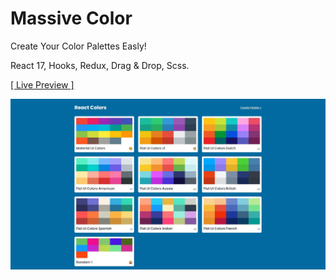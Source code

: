 # Massive Color

Create Your Color Palettes Easly!

React 17, Hooks, Redux, Drag & Drop, Scss.

<a href="https://rezamehdipour.ir/massive-color">[ Live Preview ]</a>

![preview](preview.jpg)
